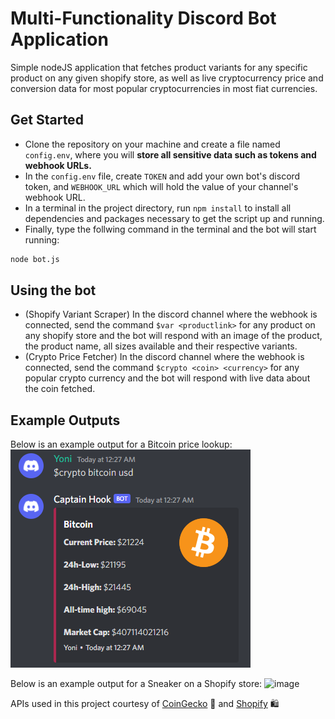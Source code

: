 # Multi-Functionality Discord Bot Application

Simple nodeJS application that fetches product variants for any specific product on any given shopify store, as well as live cryptocurrency price and conversion data for most popular cryptocurrencies in most fiat currencies.

## Get Started

* Clone the repository on your machine and create a file named `config.env`, where you will **store all sensitive data such as tokens and webhook URLs.**
* In the `config.env` file, create `TOKEN` and add your own bot's discord token, and `WEBHOOK_URL` which will hold the value of your channel's webhook URL.
* In a terminal in the project directory, run `npm install` to install all dependencies and packages necessary to get the script up and running.
* Finally, type the follwing command in the terminal and the bot will start running:

```bash
node bot.js
```


## Using the bot

* (Shopify Variant Scraper) In the discord channel where the webhook is connected, send the command `$var <productlink>` for any product on any shopify store and the bot will respond with an image of the product, the product name, all sizes available and their respective variants.
* (Crypto Price Fetcher) In the discord channel where the webhook is connected, send the command `$crypto <coin> <currency>` for any popular crypto currency and the bot will respond with live data about the coin fetched.

## Example Outputs

Below is an example output for a Bitcoin price lookup:
![Bitcoin](crypto.png)

Below is an example output for a Sneaker on a Shopify store:
![image](https://user-images.githubusercontent.com/46516280/200154552-2d595e89-a3f5-4e58-808a-95352b7ddb4e.png)

APIs used in this project courtesy of [CoinGecko](https://www.coingecko.com/en/api/documentation) 🦎 and [Shopify](https://shopify.dev/api) 🛍

